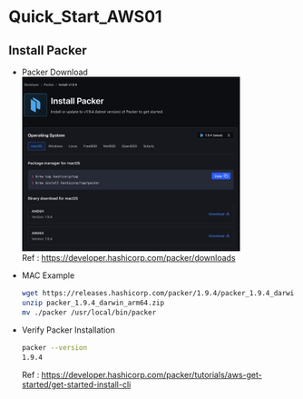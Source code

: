 # Quick_Start_AWS01


## Install Packer
- Packer Download  
    <img src="./Image/InstallPacker.png"  width="80%" height="80%"><br>
    Ref : https://developer.hashicorp.com/packer/downloads

- MAC Example
    ```bash
    wget https://releases.hashicorp.com/packer/1.9.4/packer_1.9.4_darwin_arm64.zip
    unzip packer_1.9.4_darwin_arm64.zip 
    mv ./packer /usr/local/bin/packer 
    ```

- Verify Packer Installation
    ```bash
    packer --version
    1.9.4
    ```
    Ref : https://developer.hashicorp.com/packer/tutorials/aws-get-started/get-started-install-cli

